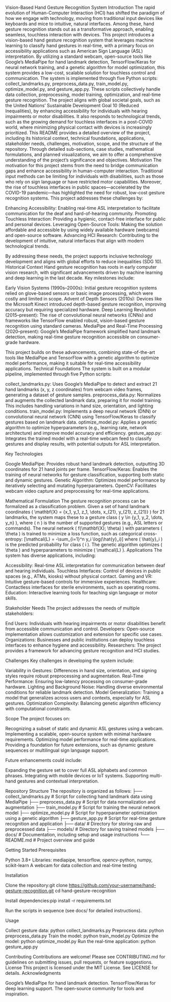 Vision-Based Hand Gesture Recognition System
Introduction
The rapid evolution of Human-Computer Interaction (HCI) has shifted the paradigm of how we engage with technology, moving from traditional input devices like keyboards and mice to intuitive, natural interfaces. Among these, hand gesture recognition stands out as a transformative approach, enabling seamless, touchless interaction with devices. This project introduces a vision-based hand gesture recognition system that leverages machine learning to classify hand gestures in real-time, with a primary focus on accessibility applications such as American Sign Language (ASL) interpretation. By utilizing a standard webcam, open-source tools like Google’s MediaPipe for hand landmark detection, TensorFlow/Keras for neural network training, and a genetic algorithm for model optimization, this system provides a low-cost, scalable solution for touchless control and communication.
The system is implemented through five Python scripts: collect_landmarks.py, preprocess_data.py, train_model.py, optimize_model.py, and gesture_app.py. These scripts collectively handle data collection, preprocessing, model training, optimization, and real-time gesture recognition. The project aligns with global societal goals, such as the United Nations’ Sustainable Development Goal 10 (Reduced Inequalities), by enhancing accessibility for individuals with hearing impairments or motor disabilities. It also responds to technological trends, such as the growing demand for touchless interfaces in a post-COVID world, where minimizing physical contact with devices is increasingly prioritized.
This README provides a detailed overview of the project, including its historical context, technical foundations, applications, stakeholder needs, challenges, motivation, scope, and the structure of the repository. Through detailed sub-sections, case studies, mathematical formulations, and planned visualizations, we aim to offer a comprehensive understanding of the project’s significance and objectives.
Motivation
The motivation for this project stems from the need to bridge communication gaps and enhance accessibility in human-computer interaction. Traditional input methods can be limiting for individuals with disabilities, such as those who rely on sign language or have restricted motor capabilities. Moreover, the rise of touchless interfaces in public spaces—accelerated by the COVID-19 pandemic—has highlighted the need for robust, low-cost gesture recognition systems. This project addresses these challenges by:

Enhancing Accessibility: Enabling real-time ASL interpretation to facilitate communication for the deaf and hard-of-hearing community.
Promoting Touchless Interaction: Providing a hygienic, contact-free interface for public and personal devices.
Leveraging Open-Source Tools: Making the solution affordable and accessible by using widely available hardware (webcams) and open-source software.
Advancing HCI Research: Contributing to the development of intuitive, natural interfaces that align with modern technological trends.

By addressing these needs, the project supports inclusive technology development and aligns with global efforts to reduce inequalities (SDG 10).
Historical Context
Hand gesture recognition has roots in early computer vision research, with significant advancements driven by machine learning and deep learning in the last decade. Key milestones include:

Early Vision Systems (1990s–2000s): Initial gesture recognition systems relied on glove-based sensors or basic image processing, which were costly and limited in scope.
Advent of Depth Sensors (2010s): Devices like the Microsoft Kinect introduced depth-based gesture recognition, improving accuracy but requiring specialized hardware.
Deep Learning Revolution (2015–present): The rise of convolutional neural networks (CNNs) and frameworks like TensorFlow enabled robust, vision-based gesture recognition using standard cameras.
MediaPipe and Real-Time Processing (2020–present): Google’s MediaPipe framework simplified hand landmark detection, making real-time gesture recognition accessible on consumer-grade hardware.

This project builds on these advancements, combining state-of-the-art tools like MediaPipe and TensorFlow with a genetic algorithm to optimize model performance, making it suitable for real-time accessibility applications.
Technical Foundations
The system is built on a modular pipeline, implemented through five Python scripts:

collect_landmarks.py: Uses Google’s MediaPipe to detect and extract 21 hand landmarks (x, y, z coordinates) from webcam video frames, generating a dataset of gesture samples.
preprocess_data.py: Normalizes and augments the collected landmark data, preparing it for model training. This includes handling variations in hand size, orientation, and lighting conditions.
train_model.py: Implements a deep neural network (DNN) or convolutional neural network (CNN) using TensorFlow/Keras to classify gestures based on landmark data.
optimize_model.py: Applies a genetic algorithm to optimize hyperparameters (e.g., learning rate, network architecture) and improve model accuracy and efficiency.
gesture_app.py: Integrates the trained model with a real-time webcam feed to classify gestures and display results, with potential outputs for ASL interpretation.

Key Technologies

Google MediaPipe: Provides robust hand landmark detection, outputting 3D coordinates for 21 hand joints per frame.
TensorFlow/Keras: Enables the training of neural networks for gesture classification, supporting both static and dynamic gestures.
Genetic Algorithm: Optimizes model performance by iteratively selecting and mutating hyperparameters.
OpenCV: Facilitates webcam video capture and preprocessing for real-time applications.

Mathematical Formulation
The gesture recognition process can be formalized as a classification problem. Given a set of hand landmark coordinates ( \mathbf{X} = {x_1, y_1, z_1, \dots, x_{21}, y_{21}, z_{21}} ) for 21 landmarks, the system maps these to a gesture class ( y \in {y_1, y_2, \dots, y_n} ), where ( n ) is the number of supported gestures (e.g., ASL letters or commands). The neural network ( f(\mathbf{X}; \theta) ) with parameters ( \theta ) is trained to minimize a loss function, such as categorical cross-entropy:
[\mathcal{L} = -\sum_{i=1}^n y_i \log(\hat{y}_i)]
where ( \hat{y}_i ) is the predicted probability for class ( i ). The genetic algorithm optimizes ( \theta ) and hyperparameters to minimize ( \mathcal{L} ).
Applications
The system has diverse applications, including:

Accessibility: Real-time ASL interpretation for communication between deaf and hearing individuals.
Touchless Interfaces: Control of devices in public spaces (e.g., ATMs, kiosks) without physical contact.
Gaming and VR: Intuitive gesture-based controls for immersive experiences.
Healthcare: Contactless interfaces for sterile environments, such as operating rooms.
Education: Interactive learning tools for teaching sign language or motor skills.

Stakeholder Needs
The project addresses the needs of multiple stakeholders:

End Users: Individuals with hearing impairments or motor disabilities benefit from accessible communication and control.
Developers: Open-source implementation allows customization and extension for specific use cases.
Organizations: Businesses and public institutions can deploy touchless interfaces to enhance hygiene and accessibility.
Researchers: The project provides a framework for advancing gesture recognition and HCI studies.

Challenges
Key challenges in developing the system include:

Variability in Gestures: Differences in hand size, orientation, and signing styles require robust preprocessing and augmentation.
Real-Time Performance: Ensuring low-latency processing on consumer-grade hardware.
Lighting and Background Noise: Handling diverse environmental conditions for reliable landmark detection.
Model Generalization: Training a model that generalizes across users and contexts, especially for ASL gestures.
Optimization Complexity: Balancing genetic algorithm efficiency with computational constraints.

Scope
The project focuses on:

Recognizing a subset of static and dynamic ASL gestures using a webcam.
Implementing a scalable, open-source system with minimal hardware requirements.
Optimizing model performance for real-time applications.
Providing a foundation for future extensions, such as dynamic gesture sequences or multilingual sign language support.

Future enhancements could include:

Expanding the gesture set to cover full ASL alphabets and common phrases.
Integrating with mobile devices or IoT systems.
Supporting multi-hand gestures and contextual interpretation.

Repository Structure
The repository is organized as follows:
├── collect_landmarks.py    # Script for collecting hand landmark data using MediaPipe
├── preprocess_data.py      # Script for data normalization and augmentation
├── train_model.py          # Script for training the neural network model
├── optimize_model.py       # Script for hyperparameter optimization using a genetic algorithm
├── gesture_app.py          # Script for real-time gesture recognition and application
├── data/                   # Directory for storing raw and preprocessed data
├── models/                 # Directory for saving trained models
├── docs/                   # Documentation, including setup and usage instructions
└── README.md               # Project overview and guide

Getting Started
Prerequisites

Python 3.8+
Libraries: mediapipe, tensorflow, opencv-python, numpy, scikit-learn
A webcam for data collection and real-time testing

Installation

Clone the repository:git clone https://github.com/your-username/hand-gesture-recognition.git
cd hand-gesture-recognition


Install dependencies:pip install -r requirements.txt


Run the scripts in sequence (see docs/ for detailed instructions).

Usage

Collect gesture data: python collect_landmarks.py
Preprocess data: python preprocess_data.py
Train the model: python train_model.py
Optimize the model: python optimize_model.py
Run the real-time application: python gesture_app.py

Contributing
Contributions are welcome! Please see CONTRIBUTING.md for guidelines on submitting issues, pull requests, or feature suggestions.
License
This project is licensed under the MIT License. See LICENSE for details.
Acknowledgments

Google’s MediaPipe for hand landmark detection.
TensorFlow/Keras for deep learning support.
The open-source community for tools and inspiration.
